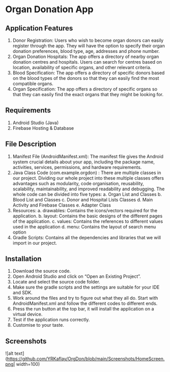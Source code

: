# Organ Donation App

## Application Features
1. Donor Registration: Users who wish to become organ donors can easily register through the app. 
They will have the option to specify their organ donation preferences, blood type, age, addresses 
and phone number.
2. Organ Donation Hospitals: The app offers a directory of nearby organ donation centres and hospitals. 
Users can search for centres based on location, availability of specific organs, and other relevant 
criteria.
3. Blood Specification: The app offers a directory of specific donors based on the blood types of the 
donors so that they can easily find the most compatible organs.
4. Organ Specification: The app offers a directory of specific organs so that they can easily find 
the exact organs that they might be looking for.

## Requirements
1. Android Studio (Java)
2. Firebase Hosting & Database

## File Description
 
1. Manifest File (AndroidManifest.xml): The manifest file gives the Android system crucial details about your app, including the package name, activities, services, permissions, and hardware requirements.
2. Java Class Code (com.example.orgdon) : There are multiple classes in our project. Dividing our whole project into these multiple classes offers advantages such as modularity, code organisation, reusability, scalability, maintainability, and improved readability and debugging. The whole code can be divided into five types:
    a. Organ List and Classes
    b. Blood List and Classes
    c. Donor and Hospital Lists Classes
    d. Main Activity and Firebase Classes
    e. Adapter Class
3. Resources:
    a. drawables: Contains the icons/vectors required for the application.
    b. layout: Contains the basic designs of the different pages of the application.
    c. values: Contains the references to different values used in the application
    d. menu: Contains the layout of search menu option
4. Gradle Scripts: Contains all the dependencies and libraries that we will import in our project.

## Installation
1. Download the source code.
2. Open Android Studio and click on “Open an Existing Project”.
3. Locate and select the source code folder.
4. Make sure the gradle scripts and the settings are suitable for your IDE and SDK.
5. Work around the files and try to figure out what they all do. Start with AndroidManifest.xml and follow the different codes to different ends.
6. Press the run button at the top bar, it will install the application on a virtual device.
9. Test if the application runs correctly.
10. Customise to your taste.

## Screenshots
![alt text](https://github.com/YRKaflay/OrgDon/blob/main/Screenshots/HomeScreen.png| width=100)


